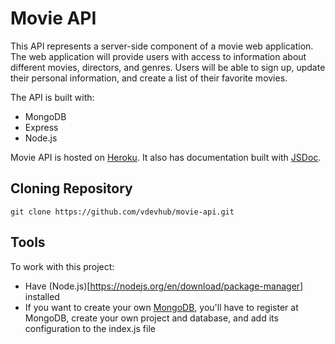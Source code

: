# Movie API

This API represents a server-side component of a movie web application. The web application will provide users with access to information about different movies, directors, and genres. Users will be able to sign up, update their personal information, and create a list of their favorite movies.

The API is built with:
- MongoDB
- Express
- Node.js

Movie API is hosted on [Heroku](https://movies-myflix-api-84dbf8740f2d.herokuapp.com/documentation.html). It also has documentation built with [JSDoc](https://jsdoc.app/).

## Cloning Repository

```
git clone https://github.com/vdevhub/movie-api.git
```

## Tools
To work with this project:
- Have (Node.js)[https://nodejs.org/en/download/package-manager] installed
- If you want to create your own [MongoDB](https://www.mongodb.com/), you'll have to register at MongoDB, create your own project and database, and add its configuration to the index.js file
